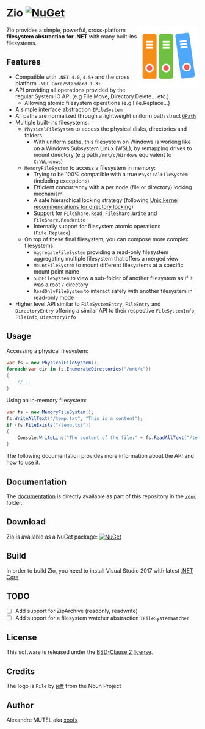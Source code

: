 # Zio [![NuGet](https://img.shields.io/nuget/v/Zio.svg)](https://www.nuget.org/packages/Zio/)

<img align="right" width="160px" height="160px" src="img/zio.png">

Zio provides a simple, powerful, cross-platform **filesystem abstraction for .NET** with many built-ins filesystems.

## Features

- Compatible with `.NET 4.0`, `4.5+` and the cross platform `.NET Core/Standard 1.3+`
- API providing all operations provided by the regular System.IO API (e.g File.Move, Directory.Delete... etc.)
  - Allowing atomic filesystem operations (e.g File.Replace...)
- A simple interface abstraction [`IFileSystem`](src/Zio/IFileSystem.cs)
- All paths are normalized through a lightweight uniform path struct [`UPath`](src/Zio/UPath.cs)
- Multiple built-ins filesystems:
  - `PhysicalFileSystem` to access the physical disks, directories and folders.
    - With uniform paths, this filesystem on Windows is working like on a Windows Subsystem Linux (WSL), by remapping drives to mount directory (e.g path `/mnt/c/Windows` equivalent to `C:\Windows`)
  - `MemoryFileSystem` to access a filesystem in memory:
    - Trying to be 100% compatible with a true `PhysicalFileSystem` (including exceptions)
    - Efficient concurrency with a per node (file or directory) locking mechanism
    - A safe hierarchical locking strategy (following [Unix kernel recommendations for directory locking](https://www.kernel.org/doc/Documentation/filesystems/directory-locking))
    - Support for `FileShare.Read`, `FileShare.Write` and `FileShare.ReadWrite`
    - Internally support for filesystem atomic operations (`File.Replace`)
  - On top of these final filesystem, you can compose more complex filesystems:
    - `AggregateFileSystem` providing a read-only filesystem aggregating multiple filesystem that offers a merged view
    - `MountFileSystem` to mount different filesystems at a specific mount point name
    - `SubFileSystem` to view a sub-folder of another filesystem as if it was a root `/` directory
    - `ReadOnlyFileSystem` to interact safely with another filesystem in read-only mode
- Higher level API similar to `FileSystemEntry`, `FileEntry` and `DirectoryEntry` offering a similar API to their respective `FileSystemInfo`, `FileInfo`, `DirectoryInfo`

## Usage

Accessing a physical filesystem:

```c#
var fs = new PhysicalFileSystem();
foreach(var dir in fs.EnumerateDirectories("/mnt/c"))
{
    // ...
}
```

Using an in-memory filesystem:

```c#
var fs = new MemoryFileSystem();
fs.WriteAllText("/temp.txt", "This is a content");
if (fs.FileExists("/temp.txt"))
{
    Console.WriteLine("The content of the file:" + fs.ReadAllText("/temp.txt"))
}
```

The following documentation provides more information about the API and how to use it.

## Documentation

The [documentation](doc) is directly available as part of this repository in the [`/doc`](doc) folder.

## Download

Zio is available as a NuGet package: [![NuGet](https://img.shields.io/nuget/v/Zio.svg)](https://www.nuget.org/packages/Zio/)

## Build

In order to build Zio, you need to install Visual Studio 2017 with latest [.NET Core](https://www.microsoft.com/net/core)

## TODO

- [ ] Add support for ZipArchive (readonly, readwrite)
- [ ] Add support for a filesystem watcher abstraction `IFileSystemWatcher`

## License

This software is released under the [BSD-Clause 2 license](license.txt).

## Credits

The logo is `File` by [jeff](https://thenounproject.com/jeff955/) from the Noun Project

## Author

Alexandre MUTEL aka [xoofx](http://xoofx.com)
